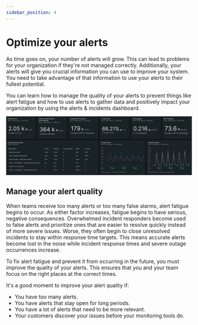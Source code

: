```yaml
---
sidebar_position: 4
---
```


# Optimize your alerts

As time goes on, your number of alerts will grow. This can lead to problems for your organization if they're not managed correctly. Additionally, your alerts will give you crucial information you can use to improve your system. You need to take advantage of that information to use your alerts to their fullest potential.

You can learn how to manage the quality of your alerts to prevent things like alert fatigue and how to use alerts to gather data and positively impact your organization by using the alerts & incidents dashboard.

![Dashboard](./img/dashboard.png)

## Manage your alert quality

When teams receive too many alerts or too many false alarms, alert fatigue begins to occur. As either factor increases, fatigue begins to have serious, negative consequences. Overwhelmed incident responders become used to false alerts and prioritize ones that are easier to resolve quickly instead of more severe issues. Worse, they often begin to close unresolved incidents to stay within response time targets. This means accurate alerts become lost in the noise while incident response times and severe outage occurrences increase.

To fix alert fatigue and prevent it from occurring in the future, you must improve the quality of your alerts. This ensures that you and your team focus on the right places at the correct times.

It's a good moment to improve your alert quality if:

- You have too many alerts.
- You have alerts that stay open for long periods.
- You have a lot of alerts that need to be more relevant.
- Your customers discover your issues before your monitoring tools do.
